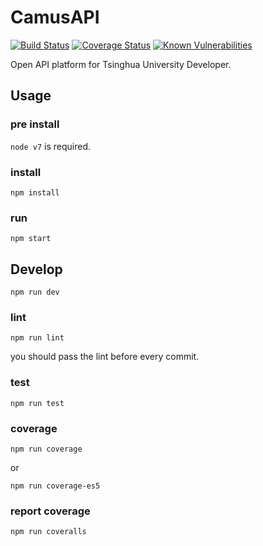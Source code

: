 # CamusAPI

[![Build Status](https://travis-ci.com/TennyZhuang/CamusAPI.svg?token=C8n3oe9sybsg818bK5tB&branch=master)](https://travis-ci.com/TennyZhuang/CamusAPI)
[![Coverage Status](https://coveralls.io/repos/github/TennyZhuang/CamusAPI/badge.svg)](https://coveralls.io/github/TennyZhuang/CamusAPI)
[![Known Vulnerabilities](https://snyk.io/test/github/tennyzhuang/camusapi/badge.svg)](https://snyk.io/test/github/tennyzhuang/camusapi)

Open API platform for Tsinghua University Developer.

## Usage

### pre install
`node v7` is required.


### install
```
npm install
```

### run
```
npm start
```

## Develop
```
npm run dev
```

### lint
```
npm run lint
```

you should pass the lint before every commit.

### test
```
npm run test
```

### coverage
```
npm run coverage
```

or
```
npm run coverage-es5
```

### report coverage
```
npm run coveralls
```
